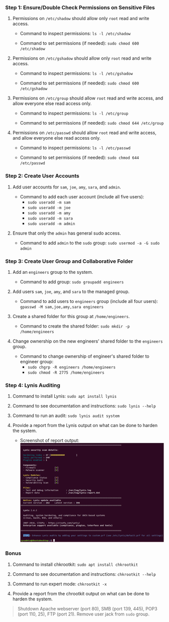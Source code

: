 ### Step 1: Ensure/Double Check Permissions on Sensitive Files

1. Permissions on `/etc/shadow` should allow only `root` read and write access.

    - Command to inspect permissions: `ls -l /etc/shadow`

    - Command to set permissions (if needed): `sudo chmod 600 /etc/shadow`

2. Permissions on `/etc/gshadow` should allow only `root` read and write access.

    - Command to inspect permissions: `ls -l /etc/gshadow`

    - Command to set permissions (if needed): `sudo chmod 600 /etc/gshadow`

3. Permissions on `/etc/group` should allow `root` read and write access, and allow everyone else read access only.

    - Command to inspect permissions: `ls -l /etc/group`

    - Command to set permissions (if needed): `sudo chmod 644 /etc/group`

4. Permissions on `/etc/passwd` should allow `root` read and write access, and allow everyone else read access only.

    - Command to inspect permissions: `ls -l /etc/passwd`

    - Command to set permissions (if needed): `sudo chmod 644 /etc/passwd`

### Step 2: Create User Accounts

1. Add user accounts for `sam`, `joe`, `amy`, `sara`, and `admin`.

    - Command to add each user account (include all five users):
        - `sudo useradd -m sam`
        - `sudo useradd -m joe`
        - `sudo useradd -m amy`
        - `sudo useradd -m sara`
        - `sudo useradd -m admin`

2. Ensure that only the `admin` has general sudo access.

    - Command to add `admin` to the `sudo` group: `sudo usermod -a -G sudo admin`

### Step 3: Create User Group and Collaborative Folder

1. Add an `engineers` group to the system.

    - Command to add group: `sudo groupadd engineers`

2. Add users `sam`, `joe`, `amy`, and `sara` to the managed group.

    - Command to add users to `engineers` group (include all four users): `gpasswd -M sam,joe,amy,sara engineers`

3. Create a shared folder for this group at `/home/engineers`.

    - Command to create the shared folder: `sudo mkdir -p /home/engineers`

4. Change ownership on the new engineers' shared folder to the `engineers` group.

    - Command to change ownership of engineer's shared folder to engineer group: 
        - `sudo chgrp -R engineers /home/engineers`
        - `sudo chmod -R 2775 /home/engineers`


### Step 4: Lynis Auditing

1. Command to install Lynis: `sudo apt install lynis`

2. Command to see documentation and instructions: `sudo lynis --help`

3. Command to run an audit: `sudo lynis audit system`

4. Provide a report from the Lynis output on what can be done to harden the system.

    - Screenshot of report output:
![Linys report](/04-Linux-SysAdmin-Fundamentals/homework/screenshot/lynis_audit.png)

### Bonus
1. Command to install chkrootkit: `sudo apt install chkrootkit`

2. Command to see documentation and instructions: `chkrootkit --help`

3. Command to run expert mode: `chkrootkit -x`

4. Provide a report from the chrootkit output on what can be done to harden the system.
> Shutdown Apache webserver (port 80), SMB (port 139, 445), POP3 (port 110, 25), FTP (port 21).
> Remove user jack from `sudo` group.

